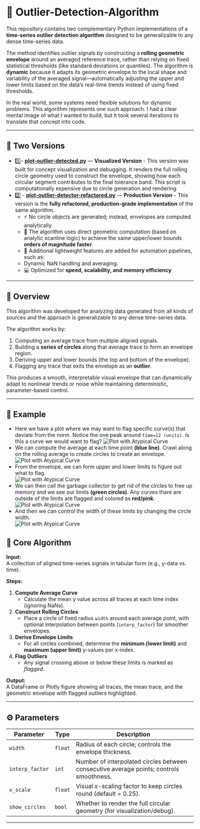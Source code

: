 # 🧠 Outlier-Detection-Algorithm
This repository contains two complementary Python implementations of a **time-series outlier detection algorithm** designed to be generalizable to any dense time-series data.

The method identifies outlier signals by constructing a **rolling geometric envelope** around an averaged reference trace, rather than relying on fixed statistical thresholds (like standard deviations or quantiles). The algorithm is **dynamic** because it adapts its geometric envelope to the local shape and variability of the averaged signal—automatically adjusting the upper and lower limits based on the data’s real-time trends instead of using fixed thresholds.

In the real world, some systems need flexible solutions for dynamic problems. This algorithm represents one such approach. I had a clear mental image of what I wanted to build, but it took several iterations to translate that concept into code.

---

## 🚦 Two Versions
- 1️⃣- [**plot-outlier-detected.py**](https://github.com/david125tran/Outlier-Detection-Algorithm/blob/main/plot-outlier-detector.py) — **Visualized Version** - This version was built for concept visualization and debugging.
It renders the full rolling circle geometry used to construct the envelope, showing how each circular segment contributes to the final tolerance band.  This script is computationally expensive due to circle generation and rendering
- 2️⃣ - [**plot-outlier-detector-refactored.py**](https://github.com/david125tran/Outlier-Detection-Algorithm/blob/main/plot-outlier-detector-refactored.py) — **Production Version** - This version is the **fully refactored, production-grade implementation** of the same algorithm.
    - ⚡ No circle objects are generated; instead, envelopes are computed analytically.
    - 🧮 The algorithm uses direct geometric computation (based on analytic scanline logic) to achieve the same upper/lower bounds **orders of magnitude faster**.
    - 🧠 Additional lightweight features are added for automation pipelines, such as:
    - Dynamic NaN handling and averaging.
    - 💻 Optimized for **speed, scalability, and memory efficiency**
    
---

## 🚀 Overview
This algorithm was developed for analyzing data generated from all kinds of sources and the approach is generalizable to any dense time-series data.  

The algorithm works by:
1. Computing an average trace from multiple aligned signals.
2. Building a **series of circles** along that average trace to form an envelope region.
3. Deriving upper and lower bounds (the top and bottom of the envelope).
4. Flagging any trace that exits the envelope as an **outlier**.

This produces a smooth, interpretable visual envelope that can dynamically adapt to nonlinear trends or noise while maintaining deterministic, parameter-based control.

---
## 🧮 Example
- Here we have a plot where we may want to flag specific curve(s) that deviate from the norm.  Notice the one peak around `time=12 (units)`.  Is this a curve we would want to flag?
![Plot with Atypical Curve](https://github.com/david125tran/Outlier-Detection-Algorithm/blob/main/Images/1.png?raw=true)
- We can compute the average at each time point **(blue line)**.  Crawl along on the rolling average to create circles to create an envelope.  
![Plot with Atypical Curve](https://github.com/david125tran/Outlier-Detection-Algorithm/blob/main/Images/2.png?raw=true)
- From the envelope, we can form upper and lower limits to figure out what to flag.  
![Plot with Atypical Curve](https://github.com/david125tran/Outlier-Detection-Algorithm/blob/main/Images/3.png?raw=true)
- We can then call the garbage collector to get rid of the circles to free up memory and we see our limits **(green circles)**.  Any curves thare are outside of the limits are flagged and colored as **red/pink**.  
![Plot with Atypical Curve](https://github.com/david125tran/Outlier-Detection-Algorithm/blob/main/Images/4.png?raw=true)
- And then we can control the width of these limits by changing the circle width.  
![Plot with Atypical Curve](https://github.com/david125tran/Outlier-Detection-Algorithm/blob/main/Images/5.png?raw=true)




## 🧩 Core Algorithm

**Input:**  
A collection of aligned time-series signals in tabular form (e.g., y-data vs. time).

**Steps:**
1. **Compute Average Curve**  
   - Calculate the mean y value across all traces at each time index (ignoring NaNs).  
2. **Construct Rolling Circles**  
   - Place a circle of fixed radius `width` around each average point, with optional interpolation between points (`interp_factor`) for smoother envelopes.  
3. **Derive Envelope Limits**  
   - For all circles combined, determine the **minimum (lower limit)** and **maximum (upper limit)** y-values per x-index.  
4. **Flag Outliers**  
   - Any signal crossing above or below these limits is marked as *flagged*.

**Output:**  
A DataFrame or Plotly figure showing all traces, the mean trace, and the geometric envelope with flagged outliers highlighted.

---

## ⚙️ Parameters

| Parameter | Type | Description |
|------------|------|-------------|
| `width` | `float` | Radius of each circle; controls the envelope thickness. |
| `interp_factor` | `int` | Number of interpolated circles between consecutive average points; controls smoothness. |
| `x_scale` | `float` | Visual x-scaling factor to keep circles round (default = 0.25). |
| `show_circles` | `bool` | Whether to render the full circular geometry (for visualization/debug). |

---
